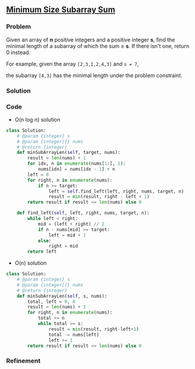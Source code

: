 ## [Minimum Size Subarray Sum](https://leetcode.com/problems/minimum-size-subarray-sum/)

### Problem

Given an array of __n__ positive integers and a positive integer __s__, find the minimal length of a subarray of which the sum ≥ __s__. If there isn't one, return 0 instead.

For example, given the array `[2,3,1,2,4,3]` and `s = 7`,

the subarray `[4,3]` has the minimal length under the problem constraint.

### Solution


### Code

- O(n log n) solution
``` Python
class Solution:
    # @param {integer} s
    # @param {integer[]} nums
    # @return {integer}
    def minSubArrayLen(self, target, nums):
        result = len(nums) + 1
        for idx, n in enumerate(nums[1:], 1):
            nums[idx] = nums[idx - 1] + n
        left = 0
        for right, n in enumerate(nums):
            if n >= target:
                left = self.find_left(left, right, nums, target, n)
                result = min(result, right - left + 1)
        return result if result <= len(nums) else 0

    def find_left(self, left, right, nums, target, n):
        while left < right:
            mid = (left + right) // 2
            if n - nums[mid] >= target:
                left = mid + 1
            else:
                right = mid
        return left
```

- O(n) solution
``` Python
class Solution:
    # @param {integer} s
    # @param {integer[]} nums
    # @return {integer}
    def minSubArrayLen(self, s, nums):
        total, left = 0, 0
        result = len(nums) + 1
        for right, n in enumerate(nums):
            total += n
            while total >= s:
                result = min(result, right-left+1)
                total -= nums[left]
                left += 1
        return result if result <= len(nums) else 0
```

### Refinement
